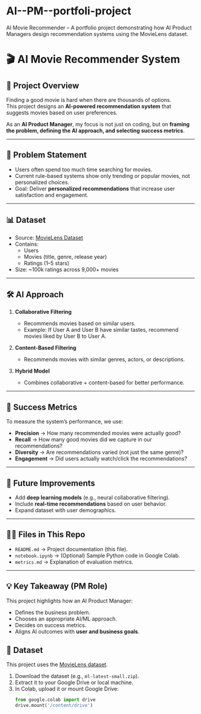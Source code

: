 # AI--PM--portfoli-project
AI Movie Recommender – A portfolio project demonstrating how AI Product Managers design recommendation systems using the MovieLens dataset.
# 🎬 AI Movie Recommender System  

## 📖 Project Overview  
Finding a good movie is hard when there are thousands of options.  
This project designs an **AI-powered recommendation system** that suggests movies based on user preferences.  

As an **AI Product Manager**, my focus is not just on coding, but on **framing the problem, defining the AI approach, and selecting success metrics**.  

---

## 🎯 Problem Statement  
- Users often spend too much time searching for movies.  
- Current rule-based systems show only trending or popular movies, not personalized choices.  
- Goal: Deliver **personalized recommendations** that increase user satisfaction and engagement.  

---

## 📊 Dataset  
- Source: [MovieLens Dataset](https://grouplens.org/datasets/movielens/)  
- Contains:  
  - Users  
  - Movies (title, genre, release year)  
  - Ratings (1–5 stars)  
- Size: ~100k ratings across 9,000+ movies  

---

## 🛠️ AI Approach  
1. **Collaborative Filtering**  
   - Recommends movies based on similar users.  
   - Example: If User A and User B have similar tastes, recommend movies liked by User B to User A.  

2. **Content-Based Filtering**  
   - Recommends movies with similar genres, actors, or descriptions.  

3. **Hybrid Model**  
   - Combines collaborative + content-based for better performance.  

---

## 📏 Success Metrics  
To measure the system’s performance, we use:  

- **Precision** → How many recommended movies were actually good?  
- **Recall** → How many good movies did we capture in our recommendations?  
- **Diversity** → Are recommendations varied (not just the same genre)?  
- **Engagement** → Did users actually watch/click the recommendations?  

---

## 🚀 Future Improvements  
- Add **deep learning models** (e.g., neural collaborative filtering).  
- Include **real-time recommendations** based on user behavior.  
- Expand dataset with user demographics.  

---

## 🧑‍💻 Files in This Repo  
- `README.md` → Project documentation (this file).  
- `notebook.ipynb` → (Optional) Sample Python code in Google Colab.  
- `metrics.md` → Explanation of evaluation metrics.  

---

## 💡 Key Takeaway (PM Role)  
This project highlights how an AI Product Manager:  
- Defines the business problem.  
- Chooses an appropriate AI/ML approach.  
- Decides on success metrics.  
- Aligns AI outcomes with **user and business goals**.
## 📂 Dataset

This project uses the [MovieLens dataset](https://grouplens.org/datasets/movielens/).

1. Download the dataset (e.g., `ml-latest-small.zip`).
2. Extract it to your Google Drive or local machine.
3. In Colab, upload it or mount Google Drive:
   ```python
   from google.colab import drive
   drive.mount('/content/drive')
